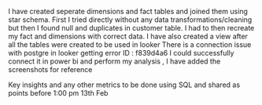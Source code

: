 I have created seperate dimensions and fact tables and joined them using star schema.
First I tried directly without any data transformations/cleaning but then I found null and duplicates in customer table.
I had to then recreate my fact and dimensions with correct data.
I have also created a view after all the tables were created to be used in looker
There is a connection issue with postgre in looker getting error ID : f839d4a6
I could successfully connect it in power bi and perform my analysis , I have added the screenshots for reference

Key insights and any other metrics to be done using SQL and shared as points before 1:00 pm 13th Feb